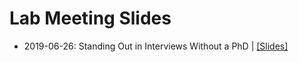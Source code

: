 # Lab Meeting Slides

- 2019-06-26: Standing Out in Interviews Without a PhD | 
  [[Slides]](https://raw.githack.com/scottdoy/doyle_lab/master/meetings/2019-06-26-standing-out.html#1)


